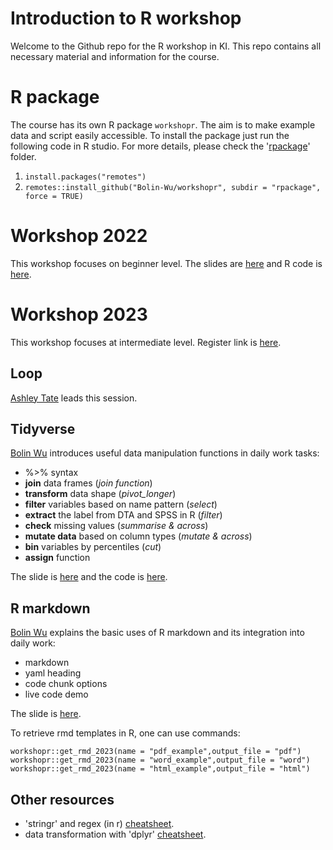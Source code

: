 # Introduction to R workshop
Welcome to the Github repo for the R workshop in KI. This repo contains all necessary material and information for the course.

# R package
The course has its own R package `workshopr`. The aim is to make example data and script easily accessible. To install the package just run the following code in R studio. For more details, please check the '[rpackage](https://github.com/Bolin-Wu/workshopr/tree/main/rpackage)' folder.

1. `install.packages("remotes")`
2. `remotes::install_github("Bolin-Wu/workshopr", subdir = "rpackage", force = TRUE)`

# Workshop 2022
This workshop focuses on beginner level.  The slides are  [here](https://github.com/Bolin-Wu/workshopr/blob/main/material/2022_beginner/slide.pdf) and R code is [here](https://github.com/Bolin-Wu/workshopr/blob/main/material/2022_beginner/example.R).

# Workshop 2023
This workshop focuses at intermediate level. Register link is [here](https://news.ki.se/calendar/r-programming-workshop-2023-intermediate-level).

## Loop
[Ashley Tate](https://staff.ki.se/people/ashley-tate) leads this session. 


## Tidyverse
[Bolin Wu](https://staff.ki.se/people/bolin-wu) introduces useful data manipulation functions in daily work tasks:

- %>% syntax
- **join** data frames (*join function*)
- **transform** data shape (*pivot_longer*)
- **filter** variables based on name pattern (*select*)
- **extract** the label from DTA and SPSS in R (*filter*)
- **check** missing values (*summarise & across*)
- **mutate data** based on column types (*mutate & across*)
- **bin** variables by percentiles (*cut*)
- **assign** function 

The slide is [here](https://github.com/Bolin-Wu/workshopr/blob/main/material/2023_intermediate/tidyverse_RMD_session/slides/index.pdf) and the code is [here](https://github.com/Bolin-Wu/workshopr/blob/main/material/2023_intermediate/tidyverse_RMD_session/rscript/tidyverse_2023.R).


## R markdown
[Bolin Wu](https://staff.ki.se/people/bolin-wu) explains the basic uses of R markdown and its integration into daily work:

- markdown 
- yaml heading 
- code chunk options
- live code demo

The slide is [here](https://github.com/Bolin-Wu/workshopr/blob/main/material/2023_intermediate/tidyverse_RMD_session/slides/index.pdf).

To retrieve rmd templates in R, one can use commands:

```
workshopr::get_rmd_2023(name = "pdf_example",output_file = "pdf")
workshopr::get_rmd_2023(name = "word_example",output_file = "word")
workshopr::get_rmd_2023(name = "html_example",output_file = "html")
```


## Other resources

- 'stringr' and regex (in r) [cheatsheet](https://evoldyn.gitlab.io/evomics-2018/ref-sheets/R_strings.pdf).
- data transformation with 'dplyr' [cheatsheet](https://nyu-cdsc.github.io/learningr/assets/data-transformation.pdf).

